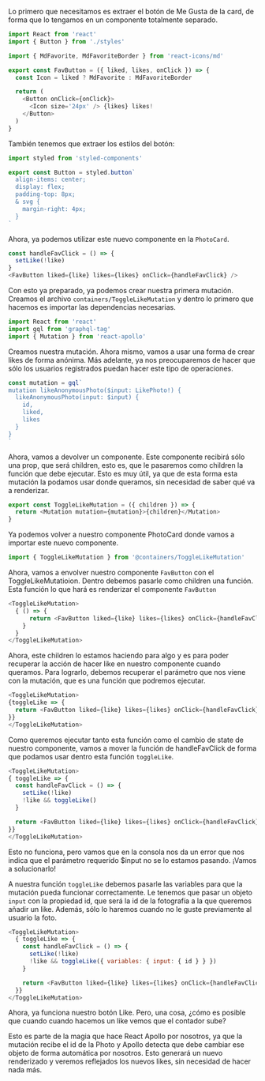 Lo primero que necesitamos es extraer el botón de Me Gusta de la card, de forma que lo tengamos en un componente totalmente separado.

```js
import React from 'react'
import { Button } from './styles'

import { MdFavorite, MdFavoriteBorder } from 'react-icons/md'

export const FavButton = ({ liked, likes, onClick }) => {
  const Icon = liked ? MdFavorite : MdFavoriteBorder

  return (
    <Button onClick={onClick}>
      <Icon size='24px' /> {likes} likes!
    </Button>
  )
}
```

También tenemos que extraer los estilos del botón:

```js en styles.js
import styled from 'styled-components'

export const Button = styled.button`
  align-items: center;
  display: flex;
  padding-top: 8px;
  & svg {
    margin-right: 4px;
  }
`
```

Ahora, ya podemos utilizar este nuevo componente en la `PhotoCard`.

```js
const handleFavClick = () => {
  setLike(!like)
}
<FavButton liked={like} likes={likes} onClick={handleFavClick} />
```

Con esto ya preparado, ya podemos crear nuestra primera mutación. Creamos el archivo `containers/ToggleLikeMutation` y dentro lo primero que hacemos es importar las dependencias necesarias.

```js
import React from 'react'
import gql from 'graphql-tag'
import { Mutation } from 'react-apollo'
```

Creamos nuestra mutación. Ahora mismo, vamos a usar una forma de crear likes de forma anónima. Más adelante, ya nos preocuparemos de hacer que sólo los usuarios registrados puedan hacer este tipo de operaciones.

```js
const mutation = gql`
mutation likeAnonymousPhoto($input: LikePhoto!) {
  likeAnonymousPhoto(input: $input) {
    id,
    liked,
    likes
  }
}
`
```

Ahora, vamos a devolver un componente. Este componente recibirá sólo una prop, que será children, esto es, que le pasaremos como children la función que debe ejecutar. Esto es muy útil, ya que de esta forma esta mutación la podamos usar donde queramos, sin necesidad de saber qué va a renderizar.

```js
export const ToggleLikeMutation = ({ children }) => {
  return <Mutation mutation={mutation}>{children}</Mutation>
}
```

Ya podemos volver a nuestro componente PhotoCard donde vamos a importar este nuevo componente.

```js
import { ToggleLikeMutation } from '@containers/ToggleLikeMutation'
```

Ahora, vamos a envolver nuestro componente `FavButton` con el ToggleLikeMutatioion. Dentro debemos pasarle como children una función. Esta función lo que hará es renderizar el componente `FavButton`

```js
<ToggleLikeMutation>
  { () => {
      return <FavButton liked={like} likes={likes} onClick={handleFavClick} />
    }
  }
</ToggleLikeMutation>
```

Ahora, este children lo estamos haciendo para algo y es para poder recuperar la acción de hacer like en nuestro componente cuando queramos. Para lograrlo, debemos recuperar el parámetro que nos viene con la mutación, que es una función que podremos ejecutar.

```js
<ToggleLikeMutation>
{toggleLike => {
  return <FavButton liked={like} likes={likes} onClick={handleFavClick} />
}}
</ToggleLikeMutation>
```

Como queremos ejecutar tanto esta función como el cambio de state de nuestro componente, vamos a mover la función de handleFavClick de forma que podamos usar dentro esta función `toggleLike`.

```js
<ToggleLikeMutation>
{ toggleLike => {
  const handleFavClick = () => {
    setLike(!like)
    !like && toggleLike()
  }

  return <FavButton liked={like} likes={likes} onClick={handleFavClick} />
}}
</ToggleLikeMutation>
```

Esto no funciona, pero vamos que en la consola nos da un error que nos indica que el parámetro requerido $input no se lo estamos pasando. ¡Vamos a solucionarlo!

A nuestra función `toggleLike` debemos pasarle las variables para que la mutación pueda funcionar correctamente. Le tenemos que pasar un objeto `input` con la propiedad id, que será la id de la fotografía a la que queremos añadir un like. Además, sólo lo haremos cuando no le guste previamente al usuario la foto.

```js
<ToggleLikeMutation>
  { toggleLike => {
    const handleFavClick = () => {
      setLike(!like)
      !like && toggleLike({ variables: { input: { id } } })
    }

    return <FavButton liked={like} likes={likes} onClick={handleFavClick} />
  }}
</ToggleLikeMutation>
```

Ahora, ya funciona nuestro botón Like. Pero, una cosa, ¿cómo es posible que cuando cuando hacemos un like vemos que el contador sube?

Esto es parte de la magia que hace React Apollo por nosotros, ya que la mutación recibe el id de la Photo y Apollo detecta que debe cambiar ese objeto de forma automática por nosotros. Esto generará un nuevo renderizado y veremos reflejados los nuevos likes, sin necesidad de hacer nada más.